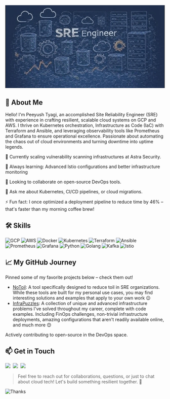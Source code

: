 <img src="./assets/banner.png" alt="Banner">

## 👋 About Me
Hello! I'm Peeyush Tyagi, an accomplished Site Reliability Engineer (SRE) with experience in crafting resilient, scalable cloud systems on GCP and AWS. I thrive on Kubernetes orchestration, Infrastructure as Code (IaC) with Terraform and Ansible, and leveraging observability tools like Prometheus and Grafana to ensure operational excellence. Passionate about automating the chaos out of cloud environments and turning downtime into uptime legends.

🔭 Currently scaling vulnerability scanning infrastructures at Astra Security.

🌱 Always learning: Advanced Istio configurations and better infrastructure monitoring

👯 Looking to collaborate on open-source DevOps tools.

💬 Ask me about Kubernetes, CI/CD pipelines, or cloud migrations.

⚡ Fun fact: I once optimized a deployment pipeline to reduce time by 46% – that's faster than my morning coffee brew!

## 🛠️ Skills

<img src="https://img.shields.io/badge/GCP-4285F4?style=for-the-badge&#x26;logo=google-cloud&#x26;logoColor=white" alt="GCP">
<img src="https://img.shields.io/badge/AWS-FF9900?style=for-the-badge&#x26;logo=amazon-aws&#x26;logoColor=white" alt="AWS">
<img src="https://img.shields.io/badge/Docker-2496ED?style=for-the-badge&#x26;logo=docker&#x26;logoColor=white" alt="Docker">
<img src="https://img.shields.io/badge/Kubernetes-326CE5?style=for-the-badge&#x26;logo=kubernetes&#x26;logoColor=white" alt="Kubernetes">
<img src="https://img.shields.io/badge/Terraform-623CE4?style=for-the-badge&#x26;logo=terraform&#x26;logoColor=white" alt="Terraform">
<img src="https://img.shields.io/badge/Ansible-EE0000?style=for-the-badge&#x26;logo=ansible&#x26;logoColor=white" alt="Ansible">
<img src="https://img.shields.io/badge/Prometheus-E6522C?style=for-the-badge&#x26;logo=prometheus&#x26;logoColor=white" alt="Prometheus">
<img src="https://img.shields.io/badge/Grafana-F2F4F9?style=for-the-badge&#x26;logo=grafana&#x26;logoColor=orange" alt="Grafana">
<img src="https://img.shields.io/badge/Python-3776AB?style=for-the-badge&#x26;logo=python&#x26;logoColor=white" alt="Python">
<img src="https://img.shields.io/badge/Go-00ADD8?style=for-the-badge&#x26;logo=go&#x26;logoColor=white" alt="Golang">
<img src="https://img.shields.io/badge/Kafka-000000?style=for-the-badge&#x26;logo=apache-kafka&#x26;logoColor=white" alt="Kafka">
<img src="https://img.shields.io/badge/Istio-466BB0?style=for-the-badge&#x26;logo=istio&#x26;logoColor=white" alt="Istio">

## 📈 My GitHub Journey

Pinned some of my favorite projects below – check them out!
- [NoToil](https://github.com/killshotrevival/notoil): A tool specifically designed to reduce toil in SRE organizations. While these tools are built for my personal use cases, you may find interesting solutions and examples that apply to your own work 😉
- [InfraPuzzles](https://github.com/killshotrevival/InfraPuzzles): A collection of unique and advanced infrastructure problems I've solved throughout my career, complete with code examples. Including FinOps challenges, non-trivial infrastructure deployments, amazing configurations that aren't readily available online, and much more 😊

Actively contributing to open-source in the DevOps space.

## 📫 Get in Touch

<a href="mailto:peeyush12210@gmail.com" alt="gmail"><img src="https://img.shields.io/badge/Gmail-D14836?style=for-the-badge&logo=gmail&logoColor=white"></a>&nbsp;
<a href="http://linkedin.com/in/peeyush-tyagi" alt="LinkedIn"><img src="https://img.shields.io/badge/LinkedIn-0077B5?style=for-the-badge&logo=linkedin&logoColor=white"></a>&nbsp;
<a href="https://github.com/killshotrevival" alt="GitHub"><img src="https://img.shields.io/badge/GitHub-5A5A5A?style=for-the-badge&logo=GitHub&logoColor=white"></a>&nbsp;

> Feel free to reach out for collaborations, questions, or just to chat about cloud tech! Let's build something resilient together. 🌟

<img src="https://img.shields.io/badge/Thanks%20for%20visiting!-blueviolet?style=flat-square" alt="Thanks">